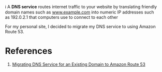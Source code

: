 :information_source: A **DNS service** routes internet traffic to your website by translating friendly domain names such as www.example.com into numeric IP addresses such as 192.0.2.1 that computers use to connect to each other

For my personal site, I decided to migrate my DNS service to using Amazon Route 53.



# References
1. [Migrating DNS Service for an Existing Domain to Amazon Route 53](http://docs.aws.amazon.com/Route53/latest/DeveloperGuide/MigratingDNS.html)
